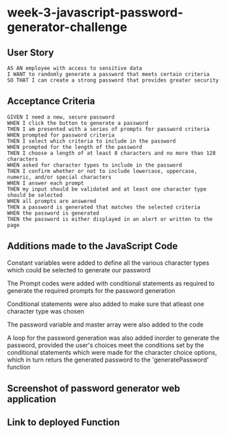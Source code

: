 # week-3-javascript-password-generator-challenge

## User Story

```
AS AN employee with access to sensitive data
I WANT to randomly generate a password that meets certain criteria
SO THAT I can create a strong password that provides greater security
```

## Acceptance Criteria

```
GIVEN I need a new, secure password
WHEN I click the button to generate a password
THEN I am presented with a series of prompts for password criteria
WHEN prompted for password criteria
THEN I select which criteria to include in the password
WHEN prompted for the length of the password
THEN I choose a length of at least 8 characters and no more than 128 characters
WHEN asked for character types to include in the password
THEN I confirm whether or not to include lowercase, uppercase, numeric, and/or special characters
WHEN I answer each prompt
THEN my input should be validated and at least one character type should be selected
WHEN all prompts are answered
THEN a password is generated that matches the selected criteria
WHEN the password is generated
THEN the password is either displayed in an alert or written to the page
```

## Additions made to the JavaScript Code

Constant variables were added to define all the various character types which could be selected to generate our password

The Prompt codes were added with conditional statements as required to generate the required prompts for the password generation 

Conditional statements were also added to make sure that atleast one character type was chosen

The password variable and master array were also added to the code

A loop for the password generation was also added inorder to generate the password, provided the user's choices meet the conditions set by the conditional statements which were made for the character choice options, which in turn returs the generated password to the 'generatePassword' function

## Screenshot of password generator web application

## Link to deployed Function